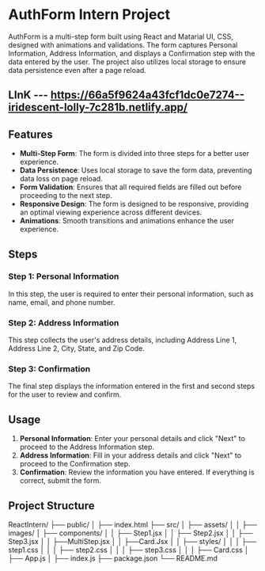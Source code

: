 # AuthForm Intern Project

AuthForm is a multi-step form built using React and Matarial UI,  CSS, designed with animations and validations. The form captures Personal Information, Address Information, and displays a Confirmation step with the data entered by the user. The project also utilizes local storage to ensure data persistence even after a page reload.

## LInK ---    https://66a5f9624a43fcf1dc0e7274--iridescent-lolly-7c281b.netlify.app/

## Features

- **Multi-Step Form**: The form is divided into three steps for a better user experience.
- **Data Persistence**: Uses local storage to save the form data, preventing data loss on page reload.
- **Form Validation**: Ensures that all required fields are filled out before proceeding to the next step.
- **Responsive Design**: The form is designed to be responsive, providing an optimal viewing experience across different devices.
- **Animations**: Smooth transitions and animations enhance the user experience.

## Steps

### Step 1: Personal Information

In this step, the user is required to enter their personal information, such as name, email, and phone number.

### Step 2: Address Information

This step collects the user's address details, including Address Line 1, Address Line 2, City, State, and Zip Code.

### Step 3: Confirmation

The final step displays the information entered in the first and second steps for the user to review and confirm.


## Usage

1. **Personal Information**: Enter your personal details and click "Next" to proceed to the Address Information step.
2. **Address Information**: Fill in your address details and click "Next" to proceed to the Confirmation step.
3. **Confirmation**: Review the information you have entered. If everything is correct, submit the form.

## Project Structure

ReactIntern/
├── public/
│   ├── index.html
├── src/
│   ├── assets/
│   │   ├── images/
│   ├── components/
│   │   ├── Step1.jsx
│   │   ├── Step2.jsx
│   │   ├── Step3.jsx
│   │   ├──MultiStep.jsx 
│   │   ├──Card.Jsx
│   │   ├── styles/
│   │   │   ├── step1.css
│   │   │   ├── step2.css
│   │   │   ├── step3.css
│   │   │   ├── Card.css
│   ├── App.js
│   ├── index.js
├── package.json
└── README.md
